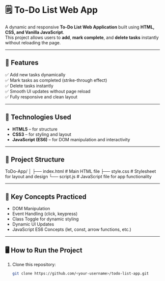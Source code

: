 # 🗒️ To-Do List Web App

A dynamic and responsive **To-Do List Web Application** built using **HTML, CSS, and Vanilla JavaScript**.  
This project allows users to **add**, **mark complete**, and **delete tasks** instantly without reloading the page.

---

## 🚀 Features

✅ Add new tasks dynamically  
✅ Mark tasks as completed (strike-through effect)  
✅ Delete tasks instantly  
✅ Smooth UI updates without page reload  
✅ Fully responsive and clean layout  

---

## 🧰 Technologies Used

- **HTML5** – for structure  
- **CSS3** – for styling and layout  
- **JavaScript (ES6)** – for DOM manipulation and interactivity  

---

## 📂 Project Structure

ToDo-App/
│
├── index.html # Main HTML file
├── style.css # Stylesheet for layout and design
└── script.js # JavaScript file for app functionality

---

## 🧠 Key Concepts Practiced

- DOM Manipulation  
- Event Handling (click, keypress)  
- Class Toggle for dynamic styling  
- Dynamic UI Updates  
- JavaScript ES6 Concepts (let, const, arrow functions, etc.)

---

## 🖥️ How to Run the Project

1. Clone this repository:
   ```bash
   git clone https://github.com/<your-username>/todo-list-app.git
